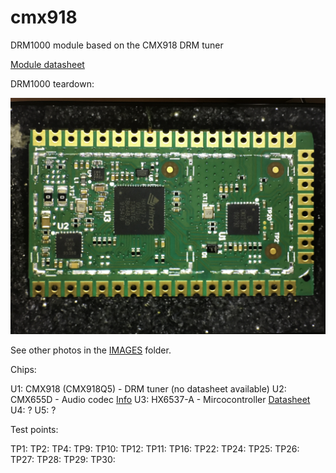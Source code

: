 # cmx918
DRM1000 module based on the CMX918 DRM tuner

[Module datasheet](https://cmlmicro.com/Content/Downloads/DRM1000Datasheet.pdf)

DRM1000 teardown:

![Image.](https://github.com/ur8us/cmx918/blob/main/IMAGES/IMG_2935.JPG)

See other photos in the [IMAGES](https://github.com/ur8us/cmx918/tree/main/IMAGES) folder.

Chips:

U1: CMX918 (CMX918Q5) - DRM tuner (no datasheet available)
U2: CMX655D - Audio codec [Info](https://cmlmicro.com/products/digital-voice/product/cmx655d-ultra-low-power-voice-codec)
U3: HX6537-A - Mircocontroller [Datasheet](https://www.himax.com.tw/product-brief/HX6537.39.40-A_product_brief.pdf)
U4: ?
U5: ?

Test points:

TP1:
TP2:
TP4:
TP9:
TP10:
TP12:
TP11:
TP16:
TP22:
TP24:
TP25:
TP26:
TP27:
TP28:
TP29:
TP30:
